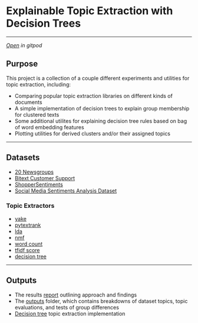 # Explainable Topic Extraction with Decision Trees

---

[*Open*](https://gitpod.io/#https://github.com/ryancahildebrandt/topics) *in gitpod*

## Purpose
This project is a collection of a couple different experiments and utilities for topic extraction, including:
- Comparing popular topic extraction libraries on different kinds of documents
- A simple implementation of decision trees to explain group membership for clustered texts
- Some additional utilites for explaining decision tree rules based on bag of word embedding features
- Plotting utilities for derived clusters and/or their assigned topics

---

## Datasets
- [20 Newsgroups](https://scikit-learn.org/stable/modules/generated/sklearn.datasets.fetch_20newsgroups.html#sklearn.datasets.fetch_20newsgroups)
- [Bitext Customer Support](https://www.kaggle.com/datasets/bitext/training-dataset-for-chatbotsvirtual-assistants)
- [ShopperSentiments](https://www.kaggle.com/datasets/nelgiriyewithana/shoppersentiments)
- [Social Media Sentiments Analysis Dataset](https://www.kaggle.com/datasets/kashishparmar02/social-media-sentiments-analysis-dataset)

### Topic Extractors
- [yake](https://github.com/LIAAD/yake)
- [pytextrank](https://spacy.io/universe/project/spacy-pytextrank)
- [lda](https://scikit-learn.org/stable/modules/generated/sklearn.decomposition.LatentDirichletAllocation.html)
- [nmf](https://scikit-learn.org/stable/modules/generated/sklearn.decomposition.NMF.html)
- [word count](https://scikit-learn.org/stable/modules/generated/sklearn.feature_extraction.text.CountVectorizer.html)
- [tfidf score](https://scikit-learn.org/stable/modules/generated/sklearn.feature_extraction.text.TfidfVectorizer.html#sklearn.feature_extraction.text.TfidfVectorizer)
- [decision tree](./explain_with_dt.py)

---

## Outputs
- The results [report](./report.md) outlining approach and findings
- The [outputs](./outputs) folder, which contains breakdowns of dataset topics, topic evaluations, and tests of group differences
- [Decision tree](./explain_with_dt.py) topic extraction implementation